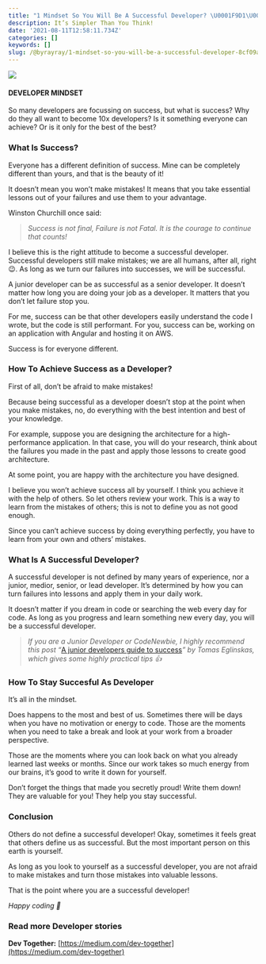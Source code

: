 ```yaml
---
title: "1 Mindset So You Will Be A Successful Developer? \U0001F9D1‍\U0001F4BB\U0001F469‍\U0001F4BB"
description: It’s Simpler Than You Think!
date: '2021-08-11T12:58:11.734Z'
categories: []
keywords: []
slug: /@byrayray/1-mindset-so-you-will-be-a-successful-developer-8cf09ab88ab5
---
```


![](/Users/devbyrayray/Downloads/medium-export-a7b31d8cfbafc479a349e86525a0598d57555fb548cdfad5aa20f48d7b4db09d/posts/md_1664876347726/img/0__xB4PW918rg9ZNNc0.jpg)

#### DEVELOPER MINDSET

So many developers are focussing on success, but what is success? Why do they all want to become 10x developers? Is it something everyone can achieve? Or is it only for the best of the best?

### What Is Success?

Everyone has a different definition of success. Mine can be completely different than yours, and that is the beauty of it!

It doesn’t mean you won’t make mistakes! It means that you take essential lessons out of your failures and use them to your advantage.

Winston Churchill once said:

> _Success is not final, Failure is not Fatal. It is the courage to continue that counts!_

I believe this is the right attitude to become a successful developer. Successful developers still make mistakes; we are all humans, after all, right 😉. As long as we turn our failures into successes, we will be successful.

A junior developer can be as successful as a senior developer. It doesn’t matter how long you are doing your job as a developer. It matters that you don’t let failure stop you.

For me, success can be that other developers easily understand the code I wrote, but the code is still performant. For you, success can be, working on an application with Angular and hosting it on AWS.

Success is for everyone different.

### How To Achieve Success as a Developer?

First of all, don’t be afraid to make mistakes!

Because being successful as a developer doesn’t stop at the point when you make mistakes, no, do everything with the best intention and best of your knowledge.

For example, suppose you are designing the architecture for a high-performance application. In that case, you will do your research, think about the failures you made in the past and apply those lessons to create good architecture.

At some point, you are happy with the architecture you have designed.

I believe you won’t achieve success all by yourself. I think you achieve it with the help of others. So let others review your work. This is a way to learn from the mistakes of others; this is not to define you as not good enough.

Since you can’t achieve success by doing everything perfectly, you have to learn from your own and others’ mistakes.

### What Is A Successful Developer?

A successful developer is not defined by many years of experience, nor a junior, medior, senior, or lead developer. It’s determined by how you can turn failures into lessons and apply them in your daily work.

It doesn’t matter if you dream in code or searching the web every day for code. As long as you progress and learn something new every day, you will be a successful developer.

> _If you are a Junior Developer or CodeNewbie, I highly recommend this post “_[A junior developers guide to success](https://medium.com/@tomas.eglinskas/a-junior-developers-guide-to-success-68e234088104)_” by Tomas Eglinskas, which gives some highly practical tips 👍_

### How To Stay Succesful As Developer

It’s all in the mindset.

Does happens to the most and best of us. Sometimes there will be days when you have no motivation or energy to code. Those are the moments when you need to take a break and look at your work from a broader perspective.

Those are the moments where you can look back on what you already learned last weeks or months. Since our work takes so much energy from our brains, it’s good to write it down for yourself.

Don’t forget the things that made you secretly proud! Write them down! They are valuable for you! They help you stay successful.

### Conclusion

Others do not define a successful developer! Okay, sometimes it feels great that others define us as successful. But the most important person on this earth is yourself.

As long as you look to yourself as a successful developer, you are not afraid to make mistakes and turn those mistakes into valuable lessons.

That is the point where you are a successful developer!

_Happy coding 🚀_

### Read more Developer stories

**Dev Together:** [https://medium.com/dev-together](https://medium.com/dev-together)